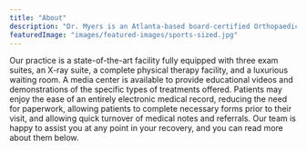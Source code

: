 ```yaml
---
title: "About"
description: "Dr. Myers is an Atlanta-based board-certified Orthopaedic Surgeon and Sports Medicine Expert Specializing in Shoulder and Knee Procedures. "
featuredImage: "images/featured-images/sports-sized.jpg"
---
```

Our practice is a state-of-the-art facility fully equipped with three exam suites, an X-ray suite, a complete physical therapy facility, and a luxurious waiting room. A 
media center is available to provide educational videos and demonstrations of the specific types of treatments offered. 
Patients may enjoy the ease of an entirely electronic medical record, reducing the need for paperwork, allowing patients to complete necessary forms prior to their visit, and allowing quick turnover of medical notes and referrals. Our team is happy to assist you at any point in your recovery, and you can read more about them below.
<br><br>